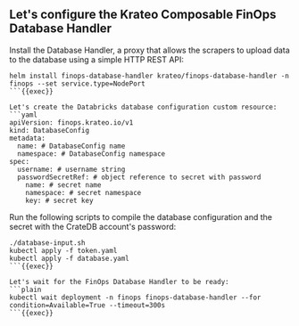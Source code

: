 ## Let's configure the Krateo Composable FinOps Database Handler
Install the Database Handler, a proxy that allows the scrapers to upload data to the database using a simple HTTP REST API:
```plain
helm install finops-database-handler krateo/finops-database-handler -n finops --set service.type=NodePort
```{{exec}}

Let's create the Databricks database configuration custom resource:
```yaml
apiVersion: finops.krateo.io/v1
kind: DatabaseConfig
metadata:
  name: # DatabaseConfig name
  namespace: # DatabaseConfig namespace
spec:
  username: # username string
  passwordSecretRef: # object reference to secret with password
    name: # secret name
    namespace: # secret namespace
    key: # secret key
```

Run the following scripts to compile the database configuration and the secret with the CrateDB account's password:
```plain
./database-input.sh
kubectl apply -f token.yaml
kubectl apply -f database.yaml
```{{exec}}

Let's wait for the FinOps Database Handler to be ready:
```plain
kubectl wait deployment -n finops finops-database-handler --for condition=Available=True --timeout=300s
```{{exec}}
